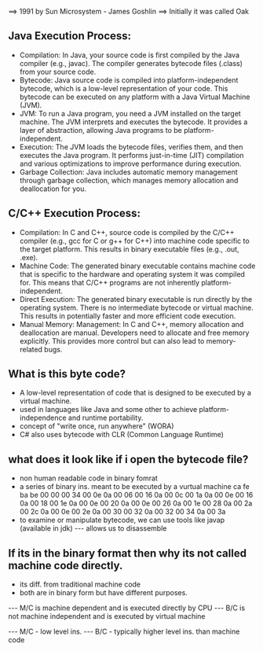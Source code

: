 ==> 1991 by Sun Microsystem - James Goshlin
==> Initially it was called Oak 
  
## Java Execution Process:

- Compilation:  In Java, your source code is first compiled by the Java compiler (e.g., javac). The compiler generates bytecode files (.class) from your source code.
- Bytecode:     Java source code is compiled into platform-independent bytecode, which is a low-level representation of your code. This bytecode can be executed on any platform with a Java Virtual Machine (JVM).
- JVM:          To run a Java program, you need a JVM installed on the target machine. The JVM interprets and executes the bytecode. It provides a layer of abstraction, allowing Java programs to be platform-independent.
- Execution:    The JVM loads the bytecode files, verifies them, and then executes the Java program. It performs just-in-time (JIT) compilation and various optimizations to improve performance during execution.
- Garbage Collection:   Java includes automatic memory management through garbage collection, which manages memory allocation and deallocation for you.

## C/C++ Execution Process:

- Compilation:    In C and C++, source code is compiled by the C/C++ compiler (e.g., gcc for C or g++ for C++) into machine code specific to the target platform. This results in binary executable files (e.g., .out, .exe).
- Machine Code:   The generated binary executable contains machine code that is specific to the hardware and operating system it was compiled for. This means that C/C++ programs are not inherently platform-independent.
- Direct Execution:   The generated binary executable is run directly by the operating system. There is no intermediate bytecode or virtual machine. This results in potentially faster and more efficient code execution.
- Manual Memory:   Management: In C and C++, memory allocation and deallocation are manual. Developers need to allocate and free memory explicitly. This provides more control but can also lead to memory-related bugs.
 
## What is this byte code?
 
- A low-level representation of code that is designed to be executed by a virtual machine. 
- used in languages like Java and some other to achieve platform-independence and runtime portability.
- concept of "write once, run anywhere" (WORA)
- C# also uses bytecode with CLR (Common Language Runtime)

## what does it look like if i open the bytecode file?

- non human readable code in binary fomrat
- a series of binary ins. meant to be executed by a vurtual machine
            ca fe ba be 00 00 00 34 00 0e 0a 00 06 00 16 0a 00
            0c 00 1a 0a 00 0e 00 16 0a 00 18 00 1e 0a 00 0e 00
            20 0a 00 0e 00 26 0a 00 1e 00 28 0a 00 2a 00 2c 0a
            00 0e 00 2e 0a 00 30 00 32 0a 00 32 00 34 0a 00 3a
- to examine or manipulate bytecode, we can use tools like javap (available in jdk) --- allows us to disassemble 

## If its in the binary format then why its not called machine code directly.

- its diff. from traditional machine code
- both are in binary form but have different purposes.

--- M/C is machine dependent and is executed directly by CPU
--- B/C is not machine independent and is executed by virtual machine

--- M/C - low level ins.
--- B/C - typically higher level ins. than machine code 

